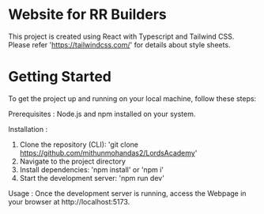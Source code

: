 # Website for RR Builders
This project is created using React with Typescript and Tailwind CSS.
Please refer 'https://tailwindcss.com/' for details about style sheets.

# Getting Started
To get the project up and running on your local machine, follow these steps:

Prerequisites :
Node.js and npm installed on your system.

Installation :
1. Clone the repository (CLI): 'git clone https://github.com/mithunmohandas2/LordsAcademy'
2. Navigate to the project directory
3. Install dependencies: 'npm install' or 'npm i'
4. Start the development server: 'npm run dev'

Usage :
Once the development server is running, access the Webpage in your browser at http://localhost:5173.